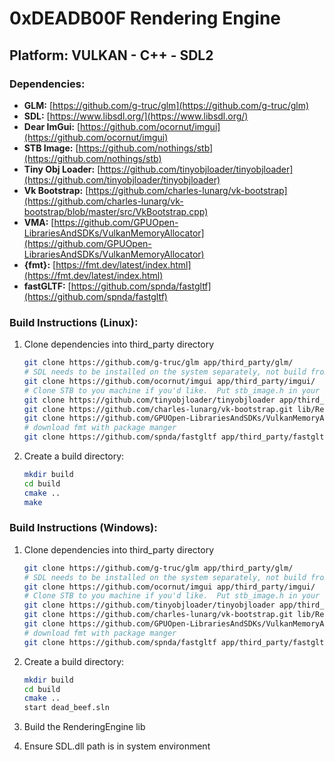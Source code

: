 # 0xDEADB00F Rendering Engine
## Platform: VULKAN - C++ - SDL2

### Dependencies:
- **GLM:** [https://github.com/g-truc/glm](https://github.com/g-truc/glm)
- **SDL:** [https://www.libsdl.org/](https://www.libsdl.org/)
- **Dear ImGui:** [https://github.com/ocornut/imgui](https://github.com/ocornut/imgui)
- **STB Image:** [https://github.com/nothings/stb](https://github.com/nothings/stb)
- **Tiny Obj Loader:** [https://github.com/tinyobjloader/tinyobjloader](https://github.com/tinyobjloader/tinyobjloader)
- **Vk Bootstrap:** [https://github.com/charles-lunarg/vk-bootstrap](https://github.com/charles-lunarg/vk-bootstrap/blob/master/src/VkBootstrap.cpp)
- **VMA:** [https://github.com/GPUOpen-LibrariesAndSDKs/VulkanMemoryAllocator](https://github.com/GPUOpen-LibrariesAndSDKs/VulkanMemoryAllocator)
- **{fmt}:** [https://fmt.dev/latest/index.html](https://fmt.dev/latest/index.html)
- **fastGLTF:** [https://github.com/spnda/fastgltf](https://github.com/spnda/fastgltf)

### Build Instructions (Linux):
1. Clone dependencies into third_party directory
   ```bash
   git clone https://github.com/g-truc/glm app/third_party/glm/
   # SDL needs to be installed on the system separately, not build from within this app
   git clone https://github.com/ocornut/imgui app/third_party/imgui/
   # Clone STB to you machine if you'd like.  Put stb_image.h in your /usr/include.
   git clone https://github.com/tinyobjloader/tinyobjloader app/third_party/tinyobjloader/
   git clone https://github.com/charles-lunarg/vk-bootstrap.git lib/RenderingEngine/third_party/vk-bootstrap/
   git clone https://github.com/GPUOpen-LibrariesAndSDKs/VulkanMemoryAllocator lib/RenderingEngine/third_party/VulkanMemoryAllocator/
   # download fmt with package manger
   git clone https://github.com/spnda/fastgltf app/third_party/fastgltf/
   
2. Create a build directory:
   ```bash
   mkdir build
   cd build
   cmake ..
   make


### Build Instructions (Windows):
1. Clone dependencies into third_party directory
   ```bash
   git clone https://github.com/g-truc/glm app/third_party/glm/
   # SDL needs to be installed on the system separately, not build from within this app
   git clone https://github.com/ocornut/imgui app/third_party/imgui/
   # Clone STB to you machine if you'd like.  Put stb_image.h in your /usr/include.
   git clone https://github.com/tinyobjloader/tinyobjloader app/third_party/tinyobjloader/
   git clone https://github.com/charles-lunarg/vk-bootstrap.git lib/RenderingEngine/third_party/vk-bootstrap/
   git clone https://github.com/GPUOpen-LibrariesAndSDKs/VulkanMemoryAllocator lib/RenderingEngine/third_party/VulkanMemoryAllocator/
   # download fmt with package manger
   git clone https://github.com/spnda/fastgltf app/third_party/fastgltf/
   
2. Create a build directory:
   ```bash
   mkdir build
   cd build
   cmake ..
   start dead_beef.sln

3. Build the RenderingEngine lib

4. Ensure SDL.dll path is in system environment

